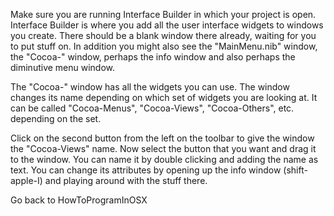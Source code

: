 

Make sure you are running Interface Builder in which your project is open.  Interface Builder is where you add all the user interface widgets to windows you create.  There should be a blank window there already, waiting for you to put stuff on.  In addition you might also see the "MainMenu.nib" window, the "Cocoa-" window, perhaps the info window and also perhaps the diminutive menu window.

The "Cocoa-" window has all the widgets you can use.  The window changes its name depending on which set of widgets you are looking at.  It can be called "Cocoa-Menus", "Cocoa-Views", "Cocoa-Others", etc. depending on the set.

Click on the second button from the left on the toolbar to give the window the "Cocoa-Views" name.  Now select the button that you want and drag it to the window.  You can name it by double clicking and adding the name as text.  You can change its attributes by opening up the info window (shift-apple-I) and playing around with the stuff there.

Go back to HowToProgramInOSX
